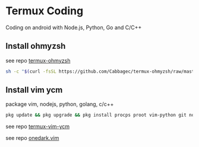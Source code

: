 # Termux Coding


Coding on android with Node.js, Python, Go and C/C++ 

## Install ohmyzsh

see repo [termux-ohmyzsh](https://github.com/Cabbagec/termux-ohmyzsh)​

```bash
sh -c "$(curl -fsSL https://github.com/Cabbagec/termux-ohmyzsh/raw/master/install.sh)"
```
## Install vim ycm

package vim, nodejs, python, golang, c/c++

```bash
pkg update && pkg upgrade && pkg install procps proot vim-python git nodejs golang python python-dev build-essential libclang cmake patch curl libcrypt-dev
```

see repo [termux-vim-ycm](https://github.com/theimpostor/termux-vim-ycm)

see repo [onedark.vim](https://github.com/joshdick/onedark.vim/blob/master/README.md​)​
